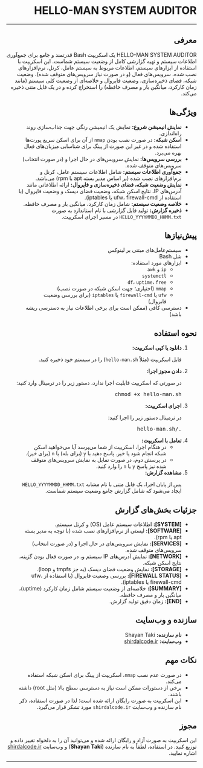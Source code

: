 <!DOCTYPE html>
<html lang="fa" dir="rtl">
<head>
  <meta charset="UTF-8">
  <title>HELLO-MAN SYSTEM AUDITOR - README</title>
</head>
<body>

<h1>HELLO-MAN SYSTEM AUDITOR</h1>
<hr>

<h2>معرفی</h2>
<p>
HELLO-MAN SYSTEM AUDITOR یک اسکریپت Bash قدرتمند و جامع برای جمع‌آوری اطلاعات سیستم و تهیه گزارشی کامل از وضعیت سیستم شماست.
این اسکریپت با استفاده از ابزارهای سیستم، اطلاعات مربوط به سیستم عامل، کرنل، نرم‌افزارهای نصب شده، سرویس‌های فعال (و در صورت نیاز سرویس‌های متوقف شده)، وضعیت شبکه، فضای ذخیره‌سازی، وضعیت فایروال و خلاصه‌ای از وضعیت کلی سیستم (مانند زمان کارکرد، میانگین بار و مصرف حافظه) را استخراج کرده و در یک فایل متنی ذخیره می‌کند.
</p>

<h2>ویژگی‌ها</h2>
<ul>
  <li><strong>نمایش انیمیشن شروع:</strong> نمایش یک انیمیشن رنگی جهت جذاب‌سازی روند راه‌اندازی.</li>
  <li><strong>اسکن شبکه:</strong> در صورت نصب بودن <code>nmap</code> از آن برای اسکن سریع پورت‌ها استفاده شده و در غیر این صورت از پینگ برای شناسایی میزبان‌های فعال بهره می‌برد.</li>
  <li><strong>بررسی سرویس‌ها:</strong> نمایش سرویس‌های در حال اجرا و (در صورت انتخاب) سرویس‌های متوقف شده.</li>
  <li><strong>جمع‌آوری اطلاعات سیستم:</strong> شامل اطلاعات سیستم عامل، کرنل و نرم‌افزارهای نصب شده (بر اساس مدیر بسته apt یا rpm) می‌باشد.</li>
  <li><strong>نمایش وضعیت شبکه، فضای ذخیره‌سازی و فایروال:</strong> ارائه اطلاعاتی مانند آدرس‌های IP، نتایج اسکن شبکه، وضعیت فضای دیسک و وضعیت فایروال (با استفاده از ufw، firewall-cmd یا iptables).</li>
  <li><strong>خلاصه وضعیت سیستم:</strong> شامل زمان کارکرد، میانگین بار و مصرف حافظه.</li>
  <li><strong>ذخیره گزارش:</strong> تولید فایل گزارشی با نام استاندارد به صورت <code>HELLO_YYYYMMDD_HHMM.txt</code> در مسیر اجرای اسکریپت.</li>
</ul>

<h2>پیش‌نیازها</h2>
<ul>
  <li>سیستم‌عامل‌های مبتنی بر لینوکس</li>
  <li>شل Bash</li>
  <li>ابزارهای مورد استفاده:
    <ul>
      <li><code>ip</code> و <code>awk</code></li>
      <li><code>systemctl</code></li>
      <li><code>df</code>، <code>uptime</code>، <code>free</code></li>
      <li><code>nmap</code> (اختیاری؛ جهت اسکن شبکه در صورت نصب)</li>
      <li><code>ufw</code> یا <code>firewall-cmd</code> یا <code>iptables</code> (برای بررسی وضعیت فایروال)</li>
    </ul>
  </li>
  <li>دسترسی کافی (ممکن است برای برخی اطلاعات نیاز به دسترسی ریشه باشد)</li>
</ul>

<h2>نحوه استفاده</h2>
<ol>
  <li>
    <strong>دانلود یا کپی اسکریپت:</strong>
    <p>فایل اسکریپت (مثلاً <code>hello-man.sh</code>) را در سیستم خود ذخیره کنید.</p>
  </li>
  <li>
    <strong>دادن مجوز اجرا:</strong>
    <p>در صورتی که اسکریپت قابلیت اجرا ندارد، دستور زیر را در ترمینال وارد کنید:</p>
    <pre>chmod +x hello-man.sh</pre>
  </li>
  <li>
    <strong>اجرای اسکریپت:</strong>
    <p>در ترمینال دستور زیر را اجرا کنید:</p>
    <pre>./hello-man.sh</pre>
  </li>
  <li>
    <strong>تعامل با اسکریپت:</strong>
    <ul>
      <li>در هنگام اجرا، اسکریپت از شما می‌پرسد آیا می‌خواهید اسکن شبکه انجام شود یا خیر. پاسخ دهید با <code>y</code> (برای بله) یا <code>n</code> (برای خیر).</li>
      <li>در پرسش دوم، در صورت تمایل به نمایش سرویس‌های متوقف شده نیز پاسخ <code>y</code> یا <code>n</code> را وارد کنید.</li>
    </ul>
  </li>
  <li>
    <strong>مشاهده گزارش:</strong>
    <p>پس از پایان اجرا، یک فایل متنی با نام مشابه <code>HELLO_YYYYMMDD_HHMM.txt</code> ایجاد می‌شود که شامل گزارش جامع وضعیت سیستم شماست.</p>
  </li>
</ol>

<h2>جزئیات بخش‌های گزارش</h2>
<ul>
  <li><strong>[SYSTEM]:</strong> اطلاعات سیستم عامل (OS) و کرنل سیستم.</li>
  <li><strong>[SOFTWARE]:</strong> لیستی از نرم‌افزارهای نصب شده (با توجه به مدیر بسته apt یا rpm).</li>
  <li><strong>[SERVICES]:</strong> نمایش سرویس‌های در حال اجرا و (در صورت انتخاب) سرویس‌های متوقف شده.</li>
  <li><strong>[NETWORK]:</strong> نمایش آدرس‌های IP سیستم و، در صورت فعال بودن گزینه، نتایج اسکن شبکه.</li>
  <li><strong>[STORAGE]:</strong> نمایش وضعیت فضای دیسک (به جز tmpfs و loop).</li>
  <li><strong>[FIREWALL STATUS]:</strong> بررسی وضعیت فایروال (با استفاده از ufw، firewall-cmd یا iptables).</li>
  <li><strong>[SUMMARY]:</strong> خلاصه‌ای از وضعیت سیستم شامل زمان کارکرد (uptime)، میانگین بار و مصرف حافظه.</li>
  <li><strong>[END]:</strong> زمان دقیق تولید گزارش.</li>
</ul>

<h2>سازنده و وب‌سایت</h2>
<ul>
  <li><strong>نام سازنده:</strong> Shayan Taki</li>
  <li><strong>وب‌سایت:</strong> <a href="https://shirdalcode.ir" target="_blank">shirdalcode.ir</a></li>
</ul>

<h2>نکات مهم</h2>
<ul>
  <li>در صورت عدم نصب <code>nmap</code>، اسکریپت از پینگ برای اسکن شبکه استفاده می‌کند.</li>
  <li>برخی از دستورات ممکن است نیاز به دسترسی سطح بالا (مثل root) داشته باشند.</li>
  <li>این اسکریپت به صورت رایگان ارائه شده است؛ لذا در صورت استفاده، ذکر نام سازنده و وب‌سایت <code>shirdalcode.ir</code> مورد تشکر قرار می‌گیرد.</li>
</ul>

<h2>مجوز</h2>
<p>
این اسکریپت به صورت آزاد و رایگان ارائه شده و می‌توانید آن را به دلخواه تغییر داده و توزیع کنید. در استفاده، لطفاً به نام سازنده (<strong>Shayan Taki</strong>) و وب‌سایت <a href="https://shirdalcode.ir" target="_blank">shirdalcode.ir</a> اشاره نمایید.
</p>

<hr>
</body>
</html>

